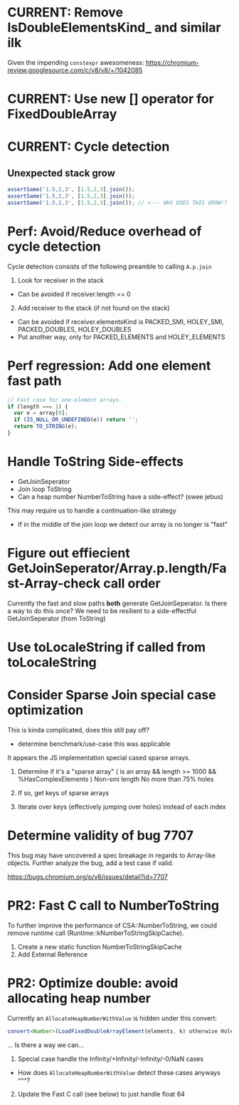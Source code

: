 # CURRENT: Remove IsDoubleElementsKind_ and similar ilk

Given the impending `constexpr` awesomeness: https://chromium-review.googlesource.com/c/v8/v8/+/1042085

# CURRENT: Use new [] operator for FixedDoubleArray

# CURRENT: Cycle detection

## Unexpected stack grow

```js
assertSame('1.5,2,3', [1.5,2,3].join());
assertSame('1.5,2,3', [1.5,2,3].join());
assertSame('1.5,2,3', [1.5,2,3].join()); // <--- WHY DOES THIS GROW!?
```

# Perf: Avoid/Reduce overhead of cycle detection

Cycle detection consists of the following preamble to calling `A.p.join`

1. Look for receiver in the stack
  - Can be avoided if receiver.length == 0
2. Add receiver to the stack (if not found on the stack)
  - Can be avoided if receiver.elementsKind is PACKED_SMI, HOLEY_SMI, PACKED_DOUBLES, HOLEY_DOUBLES
  - Put another way, only for PACKED_ELEMENTS and HOLEY_ELEMENTS


# Perf regression: Add one element fast path

```js
// Fast case for one-element arrays.
if (length === 1) {
  var e = array[0];
  if (IS_NULL_OR_UNDEFINED(e)) return '';
  return TO_STRING(e);
}
```

# Handle ToString Side-effects

- GetJoinSeperator
- Join loop ToString
- Can a heap number NumberToString have a side-effect? (swee jebus)

This may require us to handle a continuation-like strategy
  - If in the middle of the join loop we detect our array is no longer is "fast"

# Figure out effiecient GetJoinSeperator/Array.p.length/Fast-Array-check call order

Currently the fast and slow paths **both** generate GetJoinSeperator.
Is there a way to do this once?
We need to be resilient to a side-effectful GetJoinSeperator (from ToString)

# Use toLocaleString if called from toLocaleString

# Consider Sparse Join special case optimization

This is kinda complicated, does this still pay off?
  - determine benchmark/use-case this was applicable

It appears the JS implementation special cased sparse arrays.

1) Determine if it's a "sparse array"
  ( is an array &&
    length >= 1000 &&
    %HasComplexElements )
  Non-smi length
  No more than 75% holes

2) If so, get keys of sparse arrays
3) Iterate over keys (effectively jumping over holes) instead of each index

# Determine validity of bug 7707

This bug may have uncovered a spec breakage in regards to Array-like objects.
Further analyze the bug, add a test case if valid.

https://bugs.chromium.org/p/v8/issues/detail?id=7707

# PR2: Fast C call to NumberToString

To further improve the performance of CSA::NumberToString, we could remove
runtime call (Runtime::kNumberToStringSkipCache).

1) Create a new static function NumberToStringSkipCache
2) Add External Reference

# PR2: Optimize double: avoid allocating heap number

Currently an `AllocateHeapNumberWithValue` is hidden under this convert:

```ts
convert<Number>(LoadFixedDoubleArrayElement(elements, k) otherwise Hole);
```

... Is there a way we can...

1) Special case handle the Infinity/+Infinity/-Infinity/-0/NaN cases
  - How does `AllocateHeapNumberWithValue` detect these cases anyways ^^^?
2) Update the Fast C call (see below) to just handle float 64
